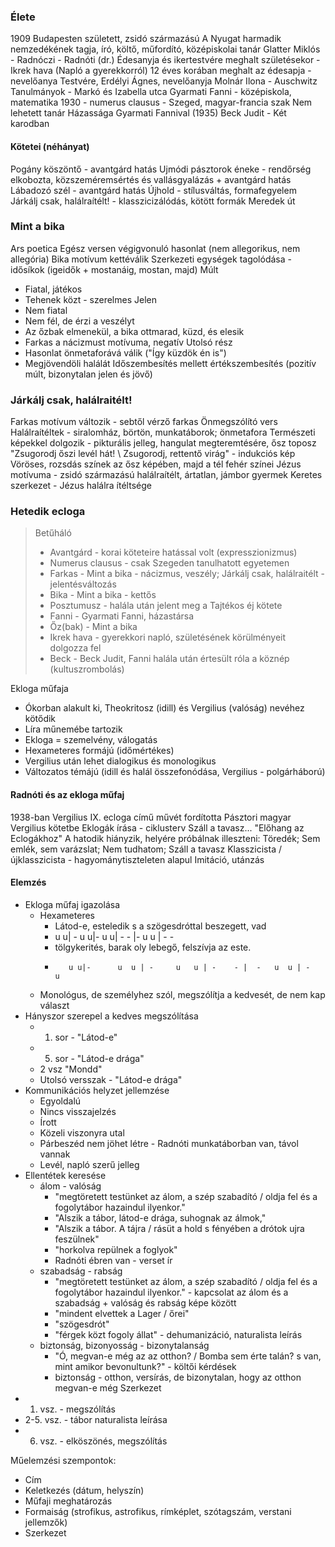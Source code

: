 ### Élete
1909 Budapesten született, zsidó származású
A Nyugat harmadik nemzedékének tagja, író, költő, műfordító, középiskolai tanár
Glatter Miklós - Radnóczi - Radnóti (dr.)
Édesanyja és ikertestvére meghalt születésekor - Ikrek hava (Napló a gyerekkorról)
12 éves korában meghalt az édesapja - nevelőanya
Testvére, Erdélyi Ágnes, nevelőanyja Molnár Ilona - Auschwitz
Tanulmányok - Markó és Izabella utca
Gyarmati Fanni - középiskola, matematika
1930 - numerus clausus - Szeged, magyar-francia szak
Nem lehetett tanár
Házassága Gyarmati Fannival (1935)
Beck Judit - Két karodban
#### Kötetei (néhányat)
Pogány köszöntő - avantgárd hatás
Ujmódi pásztorok éneke - rendőrség elkobozta, közszeméremsértés és vallásgyalázás + avantgárd hatás
Lábadozó szél - avantgárd hatás
Újhold - stílusváltás, formafegyelem
Járkálj csak, halálraítélt! - klasszicizálódás, kötött formák
Meredek út
### Mint a bika
Ars poetica
Egész versen végigvonuló hasonlat (nem allegorikus, nem allegória)
Bika motívum kettéválik
Szerkezeti egységek tagolódása - idősíkok (igeidők + mostanáig, mostan, majd)
Múlt
- Fiatal, játékos
- Tehenek közt - szerelmes
Jelen
- Nem fiatal
- Nem fél, de érzi a veszélyt
- Az őzbak elmenekül, a bika ottmarad, küzd, és elesik
- Farkas a nácizmust motívuma, negatív
Utolsó rész
- Hasonlat önmetaforává válik ("Így küzdök én is")
- Megjövendöli halálát
Időszembesítés mellett értékszembesítés (pozitív múlt, bizonytalan jelen és jövő)
### Járkálj csak, halálraitélt!
Farkas motívum változik - sebtől vérző farkas
Önmegszólító vers
Halálraítéltek - siralomház, börtön, munkatáborok; önmetafora
Természeti képekkel dolgozik - pikturális jelleg, hangulat megteremtésére, ősz toposz
"Zsugorodj őszi levél hát! \ Zsugorodj, rettentő virág" - indukciós kép
Vöröses, rozsdás színek az ősz képében, majd a tél fehér színei
Jézus motívuma - zsidó származású halálraítélt, ártatlan, jámbor gyermek
Keretes szerkezet - Jézus halálra ítéltsége
### Hetedik ecloga
>Betűháló
> - Avantgárd - korai köteteire hatással volt (expresszionizmus)
> - Numerus clausus - csak Szegeden tanulhatott egyetemen
> - Farkas - Mint a bika - nácizmus, veszély; Járkálj csak, halálraitélt - jelentésváltozás
> - Bika - Mint a bika - kettős
> - Posztumusz - halála után jelent meg a Tajtékos éj kötete
> - Fanni - Gyarmati Fanni, házastársa
> - Őz(bak) - Mint a bika
> - Ikrek hava - gyerekkori napló, születésének körülményeit dolgozza fel
> - Beck - Beck Judit, Fanni halála után értesült róla a köznép (kultuszrombolás)

Ekloga műfaja
- Ókorban alakult ki, Theokritosz (idill) és Vergilius (valóság) nevéhez kötődik
- Líra műnemébe tartozik
- Ekloga = szemelvény, válogatás
- Hexameteres formájú (időmértékes)
- Vergilius után lehet dialogikus és monologikus
- Változatos témájú (idill és halál összefonódása, Vergilius - polgárháború)
#### Radnóti és az ekloga műfaj
1938-ban Vergilius IX. ecloga című művét fordította Pásztori magyar Vergilius kötetbe
Eklogák írása - ciklusterv
Száll a tavasz... "Előhang az Eclogákhoz"
A hatodik hiányzik, helyére próbálnak illeszteni: Töredék; Sem emlék, sem varázslat; Nem tudhatom; Száll a tavasz
Klasszicista / újklasszicista - hagyománytiszteleten alapul
Imitáció, utánzás
#### Elemzés
- Ekloga műfaj igazolása
	- Hexameteres
		- Látod-e, esteledik s a szögesdróttal beszegett, vad
		-   u   u| -    u  u|-      u     u|  -      -    |-    u    u | -       -
		- tölgykerités, barak oly lebegő, felszívja az este.
		-        u u|-      u  u | -     u   u | -    - |  -   u  u | -     u
	- Monológus, de személyhez szól, megszólítja a kedvesét, de nem kap választ
- Hányszor szerepel a kedves megszólítása
	- 1. sor - "Látod-e"
	- 5. sor - "Látod-e drága"
	- 2 vsz "Mondd"
	- Utolsó versszak - "Látod-e drága"
- Kommunikációs helyzet jellemzése
	- Egyoldalú
	- Nincs visszajelzés
	- Írott
	- Közeli viszonyra utal
	- Párbeszéd nem jöhet létre - Radnóti munkatáborban van, távol vannak
	- Levél, napló szerű jelleg
- Ellentétek keresése
	- álom - valóság 
		- "megtöretett testünket az álom, a szép szabadító / oldja fel és a fogolytábor hazaindul ilyenkor."
		- "Alszik a tábor, látod-e drága, suhognak az álmok,"
		- "Alszik a tábor. A tájra / rásüt a hold s fényében a drótok ujra feszülnek"
		- "horkolva repülnek a foglyok"
		- Radnóti ébren van - verset ír
	- szabadság - rabság 
		- "megtöretett testünket az álom, a szép szabadító / oldja fel és a fogolytábor hazaindul ilyenkor." - kapcsolat az álom és a szabadság + valóság és rabság képe között
		- "mindent elvettek a Lager / őrei"
		- "szögesdrót"
		- "férgek közt fogoly állat" - dehumanizáció, naturalista leírás
	- biztonság, bizonyosság - bizonytalanság 
		- "Ó, megvan-e még az az otthon? / Bomba sem érte talán? s van, mint amikor bevonultunk?" - költői kérdések
		- biztonság - otthon, versírás, de bizonytalan, hogy az otthon megvan-e még
Szerkezet
- 1. vsz. - megszólítás
- 2-5. vsz. - tábor naturalista leírása
- 6. vsz. - elköszönés, megszólítás

Műelemzési szempontok:
- Cím
- Keletkezés (dátum, helyszín)
- Műfaji meghatározás
- Formaiság (strofikus, astrofikus, rímképlet, szótagszám, verstani jellemzők)
- Szerkezet